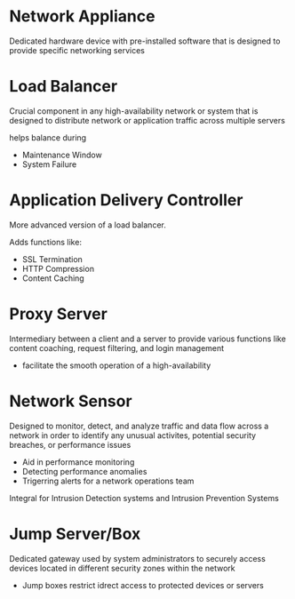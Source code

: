# Network Appliance

Dedicated hardware device with pre-installed software that is designed to provide specific networking services

# Load Balancer

Crucial component in any high-availability network or system that is designed to distribute network or application traffic across multiple servers

helps balance during
- Maintenance Window
- System Failure

# Application Delivery Controller

More advanced version of a load balancer.

Adds functions like:
- SSL Termination
- HTTP Compression
- Content Caching

# Proxy Server

Intermediary between a client and a server to provide various functions like content coaching, request filtering, and login management

- facilitate the smooth operation of a high-availability

# Network Sensor

Designed to monitor, detect, and analyze traffic and data flow across a network in order to identify any unusual activites, potential security breaches, or performance issues

- Aid in performance monitoring
- Detecting performance anomalies
- Trigerring alerts for a network operations team

Integral for Intrusion Detection systems and Intrusion Prevention Systems

# Jump Server/Box

Dedicated gateway used by system administrators to securely access devices located in different security zones within the network

- Jump boxes restrict idrect access to protected devices or servers

